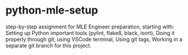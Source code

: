 # python-mle-setup
step-by-step assignment for MLE Engineer preparation, starting with:  Setting up Python important tools (pylint, flake8, black, isort),  Doing it properly through git, using VSCode terminal,  Using git tags,  Working in a separate git branch for this project.
